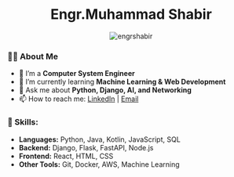 <h1 align="center"> Engr.Muhammad Shabir </h1>

<p align="center">
  <img src="https://komarev.com/ghpvc/?username=engrshabir&label=Profile%20Views&color=0e75b6&style=flat" alt="engrshabir" />
</p>

### 👨‍💻 About Me
- 🔭 I’m a **Computer System Engineer**
- 🌱 I’m currently learning **Machine Learning & Web Development**
- 💬 Ask me about **Python, Django, AI, and Networking**
- 📫 How to reach me: [LinkedIn](https://www.linkedin.com/in/your-profile) | [Email](mailto:muhammadshabir594@gmail.com)

### 🚀 Skills:
- **Languages:** Python, Java, Kotlin, JavaScript, SQL
- **Backend:** Django, Flask, FastAPI, Node.js
- **Frontend:** React, HTML, CSS
- **Other Tools:** Git, Docker, AWS, Machine Learning


